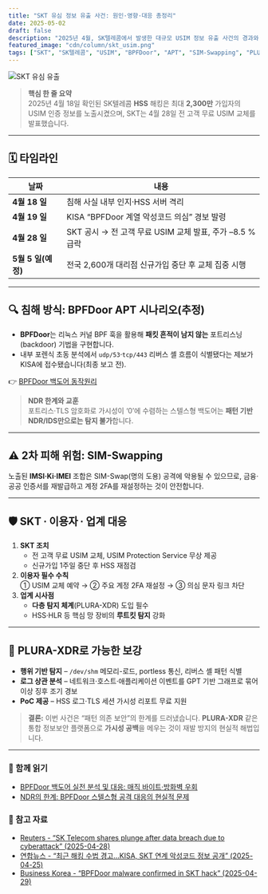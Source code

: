 ```yaml
---
title: "SKT 유심 정보 유출 사건: 원인·영향·대응 총정리"
date: 2025-05-02
draft: false
description: "2025년 4월, SK텔레콤에서 발생한 대규모 USIM 정보 유출 사건의 경과와 실질적 대응 방안을 한눈에 정리합니다."
featured_image: "cdn/column/skt_usim.png"
tags: ["SKT", "SK텔레콤", "USIM", "BPFDoor", "APT", "SIM-Swapping", "PLURA-XDR"]
---
```


![SKT 유심 유출](https://blog.plura.io/cdn/column/skt_usim.png)

> **핵심 한 줄 요약**  
> 2025년 4월 18일 확인된 SK텔레콤 **HSS** 해킹은 최대 **2,300만** 가입자의 USIM 인증 정보를 노출시켰으며, SKT는 4월 28일 전 고객 무료 USIM 교체를 발표했습니다.   

---

## 🗓️ 타임라인
| 날짜 | 내용 |
|------|------|
| **4월 18 일** | 침해 사실 내부 인지·HSS 서버 격리 |
| **4월 19 일** | KISA “BPFDoor 계열 악성코드 의심” 경보 발령 |
| **4월 28 일** | SKT 공시 → 전 고객 무료 USIM 교체 발표, 주가 –8.5 % 급락 |
| **5월 5 일(예정)** | 전국 2,600개 대리점 신규가입 중단 후 교체 집중 시행 |

---

## 🔍 침해 방식: BPFDoor APT 시나리오(추정)
* **BPFDoor**는 리눅스 커널 BPF 훅을 활용해 **패킷 흔적이 남지 않는** 포트리스닝(backdoor) 기법을 구현합니다.  
* 내부 포렌식 초동 분석에서 `udp/53`·`tcp/443` 리버스 셸 흐름이 식별됐다는 제보가 KISA에 접수됐습니다(최종 보고 전). 

👉 [BPFDoor 백도어 동작원리](https://blog.plura.io/ko/respond/bpfdoor/)  

> **NDR 한계와 교훈**  
> 포트리스·TLS 암호화로 가시성이 ‘0’에 수렴하는 스텔스형 백도어는 **패턴 기반 NDR/IDS만으로는 탐지 불가**합니다.

---

## ⚠️ 2차 피해 위험: SIM-Swapping
노출된 **IMSI‧Ki‧IMEI** 조합은 SIM-Swap(명의 도용) 공격에 악용될 수 있으므로, 금융·공공 인증서를 재발급하고 계정 2FA를 재설정하는 것이 안전합니다.

---

## 🛡️ SKT ∙ 이용자 ∙ 업계 대응
1. **SKT 조치**  
   * 전 고객 무료 USIM 교체, USIM Protection Service 무상 제공  
   * 신규가입 1주일 중단 후 HSS 재점검  
2. **이용자 필수 수칙**  
   ① USIM 교체 예약 → ② 주요 계정 2FA 재설정 → ③ 의심 문자 링크 차단  
3. **업계 시사점**  
   * **다층 탐지 체계**(PLURA-XDR) 도입 필수  
   * HSS·HLR 등 핵심 망 장비의 **루트킷 탐지** 강화

---

## 🔐 PLURA-XDR로 가능한 보강
* **행위 기반 탐지** – `/dev/shm` 메모리-로드, portless 통신, 리버스 셸 패턴 식별  
* **로그 상관 분석** – 네트워크·호스트·애플리케이션 이벤트를 GPT 기반 그래프로 묶어 이상 징후 조기 경보  
* **PoC 제공** – HSS 로그·TLS 세션 가시성 리포트 무료 지원

> **결론:** 이번 사건은 “패턴 의존 보안”의 한계를 드러냈습니다. **PLURA-XDR** 같은 통합 정보보안 플랫폼으로 **가시성 공백**을 메우는 것이 재발 방지의 현실적 해법입니다.

---

### 📖 함께 읽기
* [BPFDoor 백도어 실전 분석 및 대응: 매직 바이트·방화벽 우회](https://blog.plura.io/ko/respond/bpfdoor/)  
* [NDR의 한계: BPFDoor 스텔스형 공격 대응의 현실적 문제](https://blog.plura.io/ko/column/limitations-ndr-bpfdoor/)  

### 📑 참고 자료
* [Reuters - “SK Telecom shares plunge after data breach due to cyberattack” (2025-04-28)](https://www.reuters.com/sustainability/boards-policy-regulation/sk-telecom-shares-plunge-after-data-breach-due-cyberattack-2025-04-28)  
* [연합뉴스 - “최근 해킹 수법 경고…KISA, SKT 연계 악성코드 정보 공개” (2025-04-25)](https://www.yna.co.kr/view/AKR20250425168300017)  
* [Business Korea - “BPFDoor malware confirmed in SKT hack” (2025-04-29)](https://www.businesskorea.co.kr/news/articleView.html?idxno=241318)  

